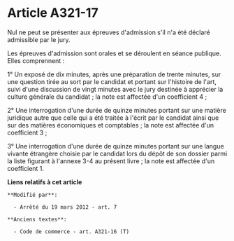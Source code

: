 # Article A321-17

Nul ne peut se présenter aux épreuves d'admission s'il n'a été déclaré admissible par le jury. 

Les épreuves d'admission sont orales et se déroulent en séance publique. Elles comprennent : 

1° Un exposé de dix minutes, après une préparation de trente minutes, sur une question tirée au sort par le candidat et
portant sur l'histoire de l'art, suivi d'une discussion de vingt minutes avec le jury destinée à apprécier la culture
générale du candidat ; la note est affectée d'un coefficient 4 ; 

2° Une interrogation d'une durée de quinze minutes portant sur une matière juridique autre que celle qui a été traitée à
l'écrit par le candidat ainsi que sur des matières économiques et comptables ; la note est affectée d'un coefficient 3 ; 

3° Une interrogation d'une durée de quinze minutes portant sur une langue vivante étrangère choisie par le candidat lors du
dépôt de son dossier parmi la liste figurant à l'annexe 3-4 au présent livre ; la note est affectée d'un coefficient 1.

**Liens relatifs à cet article**

	**Modifié par**:

	  - Arrêté du 19 mars 2012 - art. 7

	**Anciens textes**:

	  - Code de commerce - art. A321-16 (T)
